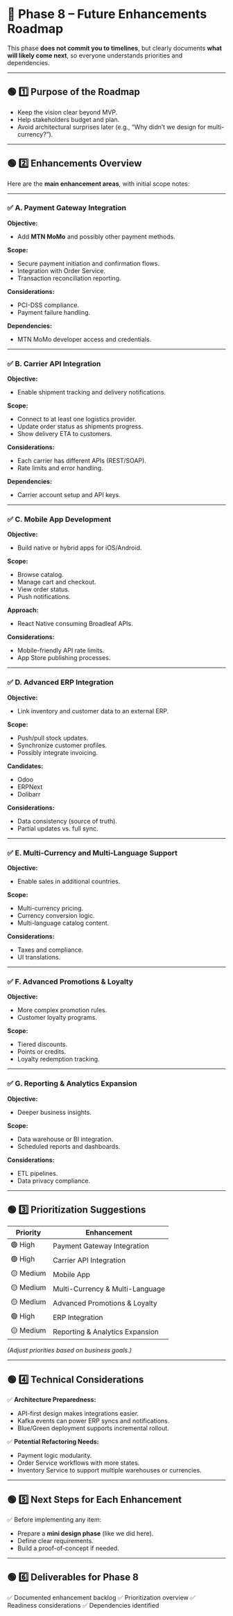 # 📘 **Phase 8 – Future Enhancements Roadmap**

This phase **does not commit you to timelines**, but clearly documents **what will likely come next**, so everyone understands priorities and dependencies.

------

## 🟢 1️⃣ Purpose of the Roadmap

- Keep the vision clear beyond MVP.
- Help stakeholders budget and plan.
- Avoid architectural surprises later (e.g., “Why didn’t we design for multi-currency?”).

------

## 🟢 2️⃣ Enhancements Overview

Here are the **main enhancement areas**, with initial scope notes:

------

### ✅ **A. Payment Gateway Integration**

**Objective:**

- Add **MTN MoMo** and possibly other payment methods.

**Scope:**

- Secure payment initiation and confirmation flows.
- Integration with Order Service.
- Transaction reconciliation reporting.

**Considerations:**

- PCI-DSS compliance.
- Payment failure handling.

**Dependencies:**

- MTN MoMo developer access and credentials.

------

### ✅ **B. Carrier API Integration**

**Objective:**

- Enable shipment tracking and delivery notifications.

**Scope:**

- Connect to at least one logistics provider.
- Update order status as shipments progress.
- Show delivery ETA to customers.

**Considerations:**

- Each carrier has different APIs (REST/SOAP).
- Rate limits and error handling.

**Dependencies:**

- Carrier account setup and API keys.

------

### ✅ **C. Mobile App Development**

**Objective:**

- Build native or hybrid apps for iOS/Android.

**Scope:**

- Browse catalog.
- Manage cart and checkout.
- View order status.
- Push notifications.

**Approach:**

- React Native consuming Broadleaf APIs.

**Considerations:**

- Mobile-friendly API rate limits.
- App Store publishing processes.

------

### ✅ **D. Advanced ERP Integration**

**Objective:**

- Link inventory and customer data to an external ERP.

**Scope:**

- Push/pull stock updates.
- Synchronize customer profiles.
- Possibly integrate invoicing.

**Candidates:**

- Odoo
- ERPNext
- Dolibarr

**Considerations:**

- Data consistency (source of truth).
- Partial updates vs. full sync.

------

### ✅ **E. Multi-Currency and Multi-Language Support**

**Objective:**

- Enable sales in additional countries.

**Scope:**

- Multi-currency pricing.
- Currency conversion logic.
- Multi-language catalog content.

**Considerations:**

- Taxes and compliance.
- UI translations.

------

### ✅ **F. Advanced Promotions & Loyalty**

**Objective:**

- More complex promotion rules.
- Customer loyalty programs.

**Scope:**

- Tiered discounts.
- Points or credits.
- Loyalty redemption tracking.

------

### ✅ **G. Reporting & Analytics Expansion**

**Objective:**

- Deeper business insights.

**Scope:**

- Data warehouse or BI integration.
- Scheduled reports and dashboards.

**Considerations:**

- ETL pipelines.
- Data privacy compliance.

------

## 🟢 3️⃣ Prioritization Suggestions

| Priority | Enhancement                     |
| -------- | ------------------------------- |
| 🟢 High   | Payment Gateway Integration     |
| 🟢 High   | Carrier API Integration         |
| 🟡 Medium | Mobile App                      |
| 🟡 Medium | Multi-Currency & Multi-Language |
| 🟡 Medium | Advanced Promotions & Loyalty   |
| 🟢 High   | ERP Integration                 |
| 🟡 Medium | Reporting & Analytics Expansion |



*(Adjust priorities based on business goals.)*

------

## 🟢 4️⃣ Technical Considerations

✅ **Architecture Preparedness:**

- API-first design makes integrations easier.
- Kafka events can power ERP syncs and notifications.
- Blue/Green deployment supports incremental rollout.

✅ **Potential Refactoring Needs:**

- Payment logic modularity.
- Order Service workflows with more states.
- Inventory Service to support multiple warehouses or currencies.

------

## 🟢 5️⃣ Next Steps for Each Enhancement

✅ Before implementing any item:

- Prepare a **mini design phase** (like we did here).
- Define clear requirements.
- Build a proof-of-concept if needed.

------

## 🟢 6️⃣ Deliverables for Phase 8

✅ Documented enhancement backlog
 ✅ Prioritization overview
 ✅ Readiness considerations
 ✅ Dependencies identified